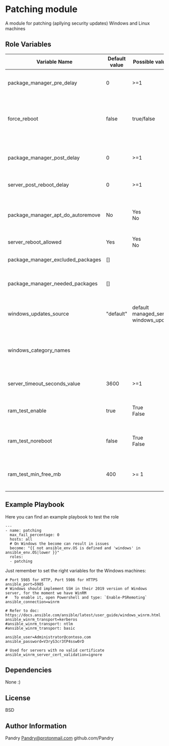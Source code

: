 Patching module
=========
A module for patching (apllying security updates) Windows and Linux machines


Role Variables
--------------

| Variable Name | Default value | Possible values   | Documentation reference  | Description  |
| ------------- | ------------- | ----------------- | ------------------------ | ------------ |
| package_manager_pre_delay   | 0  | >=1   || How many secods to wait before installing the packages/updates<br/>(Linux only)|
| force_reboot   | false | true/false   || If the server NEEDS to be rebooted (will reboot the server anyway)<br/>`server_reboot_allowed` needs to be true since it takes precedente|
| package_manager_post_delay  | 0  | >=1   || How many secods to wait after the installation of the packages/updates<br/>(Linux only)   |
| server_post_reboot_delay    | 0  | >=1   || How many seconds to wait after the server is back up    |
| package_manager_apt_do_autoremove | No | Yes<br/>No  | [[apt/autoremove](https://docs.ansible.com/ansible/latest/modules/apt_module.html#parameter-autoremove)]   | Autoremove the unneeded packages (a version of the kernel is kept anyway)<br/>(Debian-based distros only)  |
| server_reboot_allowed  | Yes| Yes<br/>No  || Can the server reboot?|
| package_manager_excluded_packages | [] |  | [[yum/exclude](https://docs.ansible.com/ansible/latest/modules/yum_module.html#parameter-exclude)]<br/>[[dpkg_selections/name](https://docs.ansible.com/ansible/latest/modules/dpkg_selections_module.html#parameter-name)] | Packages to exclude from the update<br/>(Linux only)    |
| package_manager_needed_packages   | [] |  | [[yum/name](https://docs.ansible.com/ansible/latest/modules/yum_module.html#parameter-name)]<br/>[[apt/name](https://docs.ansible.com/ansible/latest/modules/apt_module.html#parameter-name)]   | Packages that needs to be installed on the server<br/>(Linux only) |
| windows_updates_source | "default"     | default<br/>managed_server<br/>windows_update | [[win_updates/server_selection]([win_updates/category_names](https://docs.ansible.com/ansible/latest/modules/win_updates_module.html#parameter-category_names)]    | Server to use when searching and downloading the updates<br/>(Windows only)    |
| windows_category_names | <undefined>   |  | [[win_updates/category_names](https://docs.ansible.com/ansible/latest/modules/win_updates_module.html#parameter-category_names)] | Windows udpate categories that needs to be installed.<br/>Defaults to any update found.<br/>(Windows only) |
| server_timeout_seconds_value | 3600 | >=1 | [[win_updates/reboot_timeout](https://docs.ansible.com/ansible/latest/modules/win_updates_module.html#parameter-reboot_timeout)]<br/>[[reboot/reboot_timeout](https://docs.ansible.com/ansible/latest/modules/reboot_module.html#parameter-reboot_timeout)] | How much time to wait for the server to come back up in case of a reboot |
| ram_test_enable              | true  | True<br/>False | | Weather to enable the check to make sure there is enough free RAM             |
| ram_test_noreboot            | false | True<br/>False | | If there is not enough RAM (and value is true), DO NOT reboot the server but rather fail the task |
| ram_test_min_free_mb         | 400   | >= 1           | | The needed MBs of RAM to check for (if there is not enough RAM, the server will be rebooted) |




Example Playbook
----------------
Here you can find an example playbook to test the role
```
---
- name: patching
  max_fail_percentage: 0
  hosts: all
  # On Windows the become can result in issues
  become: "{{ not ansible_env.OS is defined and 'windows' in ansible_env.OS|lower }}"
  roles:
  - patching
```
Just remember to set the right variables for the Windows machines:
```
# Port 5985 for HTTP, Port 5986 for HTTPS
ansible_port=5985
# Windows should implement SSH in their 2019 version of Windows server, for the moment we have WinRM
#   To enable it, open Powershell and type: `Enable-PSRemoting`
ansible_connection=winrm

# Refer to doc: https://docs.ansible.com/ansible/latest/user_guide/windows_winrm.html
ansible_winrm_transport=kerberos
#ansible_winrm_transport: ntlm
#ansible_winrm_transport: basic

ansible_user=Administrator@contoso.com
ansible_password=V3ryS3cr3tP4ssw0rD

# Used for servers with no valid certificate
ansible_winrm_server_cert_validation=ignore
```

Dependencies
-----------
None :)

License
-------

BSD

Author Information
------------------
Pandry <Pandry@protonmail.com> github.com/Pandry
